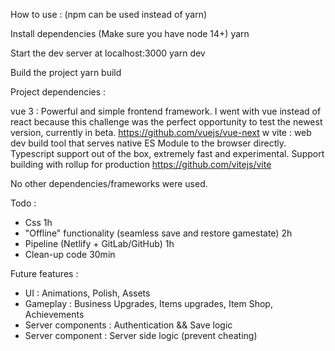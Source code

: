 How to use :
(npm can be used instead of yarn)

Install dependencies (Make sure you have node 14+)
yarn

Start the dev server at localhost:3000
yarn dev

Build the project
yarn build

Project dependencies :

vue 3 : Powerful and simple frontend framework. I went with vue instead of react because this challenge was the perfect opportunity to test the newest version, currently in beta.
https://github.com/vuejs/vue-next
w
vite : web dev build tool that serves native ES Module to the browser directly. Typescript support out of the box, extremely fast and experimental. Support building with rollup for production
https://github.com/vitejs/vite

No other dependencies/frameworks were used.

Todo :

-   Css 1h
-   "Offline" functionality (seamless save and restore gamestate) 2h
-   Pipeline (Netlify + GitLab/GitHub) 1h
-   Clean-up code 30min

Future features :

-   UI : Animations, Polish, Assets
-   Gameplay : Business Upgrades, Items upgrades, Item Shop, Achievements
-   Server components : Authentication && Save logic
-   Server component : Server side logic (prevent cheating)
